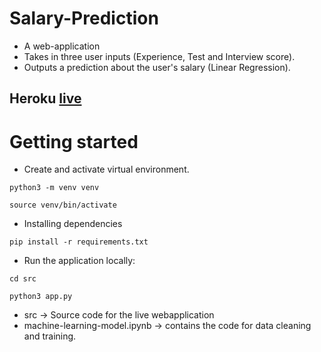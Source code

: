 # Salary-Prediction
* A web-application
* Takes in three user inputs (Experience, Test and Interview score).
* Outputs a prediction about the user's salary (Linear Regression).

## Heroku [live](https://salarypredictionapp.herokuapp.com/)

# Getting started

* Create and activate virtual environment.

`python3 -m venv venv`

`source venv/bin/activate`

* Installing dependencies

`pip install -r requirements.txt`

* Run the application locally:

`cd src`

`python3 app.py`

* src -> Source code for the live webapplication
* machine-learning-model.ipynb -> contains the code for data cleaning and training.


